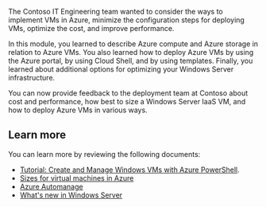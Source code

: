 
The Contoso IT Engineering team wanted to consider the ways to implement VMs in Azure, minimize the configuration steps for deploying VMs, optimize the cost, and improve performance.

In this module, you learned to describe Azure compute and Azure storage in relation to Azure VMs. You also learned how to deploy Azure VMs by using the Azure portal, by using Cloud Shell, and by using templates. Finally, you learned about additional options for optimizing your Windows Server infrastructure.

You can now provide feedback to the deployment team at Contoso about cost and performance, how best to size a Windows Server IaaS VM, and how to deploy Azure VMs in various ways.

## Learn more

You can learn more by reviewing the following documents:

- [Tutorial: Create and Manage Windows VMs with Azure PowerShell](https://aka.ms/tutorial-manage-vm?azure-portal=true).
- [Sizes for virtual machines in Azure](https://aka.ms/Windows-VM-sizes-Azure?azure-portal=true)
- [Azure Automanage](/azure/automanage/)
- [What's new in Windows Server](/windows-server/get-started/whats-new-in-windows-server-2025)
